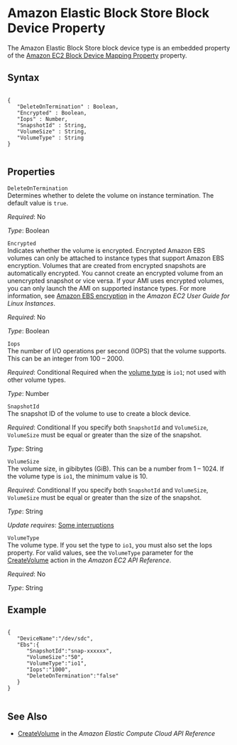 Amazon Elastic Block Store Block Device Property
================================================

The Amazon Elastic Block Store block device type is an embedded property of the [Amazon EC2 Block Device Mapping Property](aws-properties-ec2-blockdev-mapping.html "Amazon EC2 Block Device Mapping Property") property.

Syntax
------

``` {.programlisting}
      
{
   "DeleteOnTermination" : Boolean,
   "Encrypted" : Boolean,
   "Iops" : Number,
   "SnapshotId" : String,
   "VolumeSize" : String,
   "VolumeType" : String
}     
    
```

Properties
----------

 `DeleteOnTermination`   
Determines whether to delete the volume on instance termination. The default value is `true`.

*Required*: No

*Type*: Boolean

 `Encrypted`   
Indicates whether the volume is encrypted. Encrypted Amazon EBS volumes can only be attached to instance types that support Amazon EBS encryption. Volumes that are created from encrypted snapshots are automatically encrypted. You cannot create an encrypted volume from an unencrypted snapshot or vice versa. If your AMI uses encrypted volumes, you can only launch the AMI on supported instance types. For more information, see [Amazon EBS encryption](http://docs.aws.amazon.com/AWSEC2/latest/UserGuide/EBSEncryption.html) in the *Amazon EC2 User Guide for Linux Instances*.

*Required*: No

*Type*: Boolean

 `Iops`   
The number of I/O operations per second (IOPS) that the volume supports. This can be an integer from 100 – 2000.

*Required*: Conditional Required when the [volume type](aws-properties-ec2-blockdev-template.html#cfn-ec2-blockdev-template-volumetype) is `io1`; not used with other volume types.

*Type*: Number

 `SnapshotId`   
The snapshot ID of the volume to use to create a block device.

*Required*: Conditional If you specify both `SnapshotId` and `VolumeSize`, `VolumeSize` must be equal or greater than the size of the snapshot.

*Type*: String

 `VolumeSize`   
The volume size, in gibibytes (GiB). This can be a number from 1 – 1024. If the volume type is `io1`, the minimum value is 10.

*Required*: Conditional If you specify both `SnapshotId` and `VolumeSize`, `VolumeSize` must be equal or greater than the size of the snapshot.

*Type*: String

*Update requires*: [Some interruptions](using-cfn-updating-stacks-update-behaviors.html#update-some-interrupt)

 `VolumeType`   
The volume type. If you set the type to `io1`, you must also set the Iops property. For valid values, see the `VolumeType` parameter for the [CreateVolume](http://docs.aws.amazon.com/AWSEC2/latest/APIReference/ApiReference-query-CreateVolume.html) action in the *Amazon EC2 API Reference*.

*Required*: No

*Type*: String

Example
-------

``` {.programlisting}
      
{
   "DeviceName":"/dev/sdc",
   "Ebs":{
      "SnapshotId":"snap-xxxxxx",
      "VolumeSize":"50",
      "VolumeType":"io1",
      "Iops":"1000",
      "DeleteOnTermination":"false"
   }
}     
    
```

See Also
--------

-   [CreateVolume](http://docs.aws.amazon.com/AWSEC2/latest/APIReference/ApiReference-query-CreateVolume.html) in the *Amazon Elastic Compute Cloud API Reference*


